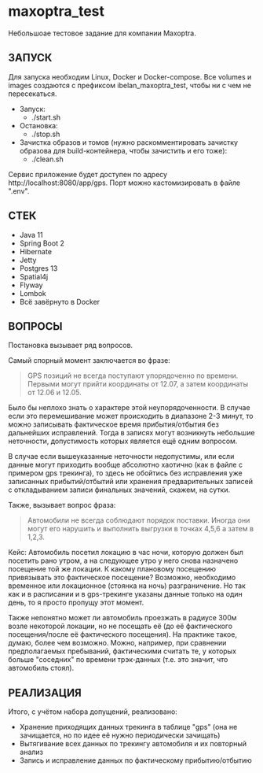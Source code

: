 # maxoptra_test

Небольшоае тестовое задание для компании Maxoptra.

## ЗАПУСК
Для запуска необходим Linux, Docker и Docker-compose. Все volumes и images создаются с префиксом ibelan_maxoptra_test, чтобы ни с чем не пересекаться.

* Запуск:
  * ./start.sh
* Остановка:
  * ./stop.sh
* Зачистка образов и томов (нужно раскомментировать зачистку образова для build-контейнера, чтобы зачистить и его тоже):
  * ./clean.sh

Сервис приложение будет доступен по адресу http://localhost:8080/app/gps.
Порт можно кастомизировать в файле ".env".

## СТЕК
* Java 11
* Spring Boot 2
* Hibernate
* Jetty
* Postgres 13
* Spatial4j
* Flyway
* Lombok
* Всё завёрнуто в Docker

## ВОПРОСЫ
Постановка вызывает ряд вопросов.

Самый спорный момент заключается во фразе:
> GPS позиций не всегда поступают упорядоченно по времени. Первыми могут прийти координаты от 12.07, а затем координаты от 12.06 и 12.05.

Было бы неплохо знать о характере этой неупорядоченности.
В случае если это перемешивание может происходить в диапазоне 2-3 минут, то можно записывать фактическое время прибытия/отбытия без дальнейших исправлений. Тогда в записях могут возникнуть небольшие неточности, допустимость которых является ещё одним вопросом.

В случае если вышеуказанные неточности недопустимы, или если данные могут приходить вообще абсолютно хаотично (как в файле с примером gps трекинга), то здесь не обойтись без исправления уже записанных прибытий/отбытий или хранения предварительных записей с откладыванием записи финальных значений, скажем, на сутки.

Также, вызывает вопрос фраза:
> Автомобили не всегда соблюдают порядок поставки. Иногда они могут его нарушить и выполнить выгрузки в точках 4,5,6 а затем в 1,2,3.

Кейс:
Автомобиль посетил локацию в час ночи, которую должен был посетить рано утром, а на следующее утро у него снова назначено посещение той же локации. К какому плановому посещению привязывать это фактическое посещение? Возможно, необходимо временное или локационное (стоянка на ночь) разграничение. Но так как и в расписании и в gps-трекинге указаны данные только на один день, то я просто пропущу этот момент.

Также непонятно может ли автомобиль проезжать в радиусе 300м возле некоторой локации, но не посещать её (до её фактического посещения/после её фактического посещения). На практике такое, думаю, более чем возможно.
Можно, например, при сравнении предполагаемых пребываний, фактическими считать те, у которых больше "соседних" по времени трэк-данных (т.е. это значит, что автомобиль стоял).

## РЕАЛИЗАЦИЯ
Итого, с учётом набора допущений, реализовано:
* Хранение приходящих данных трекинга в таблице "gps" (она не зачищается, но по идее её нужно периодически зачищать)
* Вытягивание всех данных по трекингу автомобиля и их повторный анализ
* Запись и исправление данных по фактическому прибытию/отбытию
